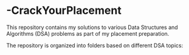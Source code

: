 # -CrackYourPlacement

This repository contains my solutions to various Data Structures and Algorithms (DSA) problems as part of my placement preparation.


The repository is organized into folders based on different DSA topics:

